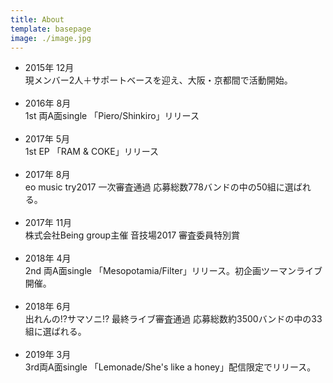 ```yaml
---
title: About
template: basepage
image: ./image.jpg
---
```


- 2015年 12月<br>
現メンバー2人＋サポートベースを迎え、大阪・京都間で活動開始。<br><br>
- 2016年 8月<br>
1st 両A面single 「Piero/Shinkiro」リリース <br><br>
- 2017年 5月<br>
1st EP 「RAM & COKE」リリース<br><br>
-  2017年 8月<br>
eo music try2017 一次審査通過 応募総数778バンドの中の50組に選ばれる。<br><br>
- 2017年 11月<br>
株式会社Being group主催 音技場2017 審査委員特別賞<br><br>
- 2018年 4月<br>
2nd 両A面single 「Mesopotamia/Filter」リリース。初企画ツーマンライブ開催。<br><br>
- 2018年 6月<br>
出れんの!?サマソニ!? 最終ライブ審査通過 応募総数約3500バンドの中の33組に選ばれる。<br><br>
- 2019年 3月<br>
3rd両A面single 「Lemonade/She's like a honey」配信限定でリリース。<br><br>

